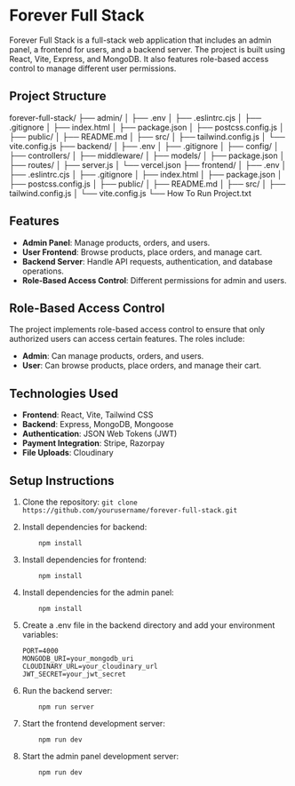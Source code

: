 # Forever Full Stack

Forever Full Stack is a full-stack web application that includes an admin panel, a frontend for users, and a backend server. The project is built using React, Vite, Express, and MongoDB. It also features role-based access control to manage different user permissions.

## Project Structure
forever-full-stack/ ├── admin/ │ ├── .env │ ├── .eslintrc.cjs │ ├── .gitignore │ ├── index.html │ ├── package.json │ ├── postcss.config.js │ ├── public/ │ ├── README.md │ ├── src/ │ ├── tailwind.config.js │ └── vite.config.js ├── backend/ │ ├── .env │ ├── .gitignore │ ├── config/ │ ├── controllers/ │ ├── middleware/ │ ├── models/ │ ├── package.json │ ├── routes/ │ ├── server.js │ └── vercel.json ├── frontend/ │ ├── .env │ ├── .eslintrc.cjs │ ├── .gitignore │ ├── index.html │ ├── package.json │ ├── postcss.config.js │ ├── public/ │ ├── README.md │ ├── src/ │ ├── tailwind.config.js │ └── vite.config.js └── How To Run Project.txt


## Features

- **Admin Panel**: Manage products, orders, and users.
- **User Frontend**: Browse products, place orders, and manage cart.
- **Backend Server**: Handle API requests, authentication, and database operations.
- **Role-Based Access Control**: Different permissions for admin and users.

## Role-Based Access Control

The project implements role-based access control to ensure that only authorized users can access certain features. The roles include:

- **Admin**: Can manage products, orders, and users.
- **User**: Can browse products, place orders, and manage their cart.

## Technologies Used

- **Frontend**: React, Vite, Tailwind CSS
- **Backend**: Express, MongoDB, Mongoose
- **Authentication**: JSON Web Tokens (JWT)
- **Payment Integration**: Stripe, Razorpay
- **File Uploads**: Cloudinary

## Setup Instructions

1. Clone the repository:
   `git clone https://github.com/yourusername/forever-full-stack.git`

2. Install dependencies for backend:
    ```cd forever-full-stack/backend
        npm install
    ```

3. Install dependencies for frontend:
    ```cd ../frontend
        npm install
    ```

4. Install dependencies for the admin panel:
    ```cd ../admin
        npm install
    ```

5. Create a .env file in the backend directory and add your environment variables:
    ```
    PORT=4000
    MONGODB_URI=your_mongodb_uri
    CLOUDINARY_URL=your_cloudinary_url
    JWT_SECRET=your_jwt_secret
    ```

6. Run the backend server:
    ```cd ../backend
        npm run server
    ```

7. Start the frontend development server:
    ```cd ../frontend
        npm run dev
    ```

8. Start the admin panel development server:
    ```cd ../admin
        npm run dev
    ```